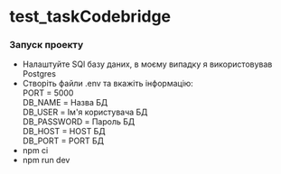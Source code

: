 # test_taskCodebridge

### Запуск проекту
- Налаштуйте SQl базу даних, в моєму випадку я використовував Postgres
- Створіть файли .env та вкажіть інформацію:<br>
  PORT = 5000 <br>
  DB_NAME = Назва БД<br>
  DB_USER = Ім'я користувача БД<br>
  DB_PASSWORD = Пароль БД<br>
  DB_HOST = HOST БД<br>
  DB_PORT = PORT БД<br>
- npm ci
- npm run dev